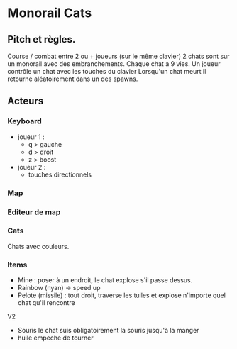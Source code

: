 # Monorail Cats 

## Pitch et règles.

Course / combat entre 2 ou + joueurs (sur le même clavier) 2 chats sont sur un monorail avec des embranchements.
Chaque chat a 9 vies.
Un joueur contrôle un chat avec les touches du clavier
Lorsqu'un chat meurt il retourne aléatoirement dans un des spawns.

## Acteurs

### Keyboard
  * joueur 1 : 
    * q > gauche
    * d > droit
    * z > boost
  * joueur 2 :
    * touches directionnels

### Map

### Editeur de map

### Cats

Chats avec couleurs.

### Items

  * Mine : poser à un endroit, le chat explose s'il passe dessus.
  * Rainbow (nyan) → speed up
  * Pelote (missile) : tout droit, traverse les tuiles et explose n'importe quel chat qu'il rencontre

V2

  * Souris le chat suis obligatoirement la souris jusqu'à la manger
  * huile empeche de tourner

